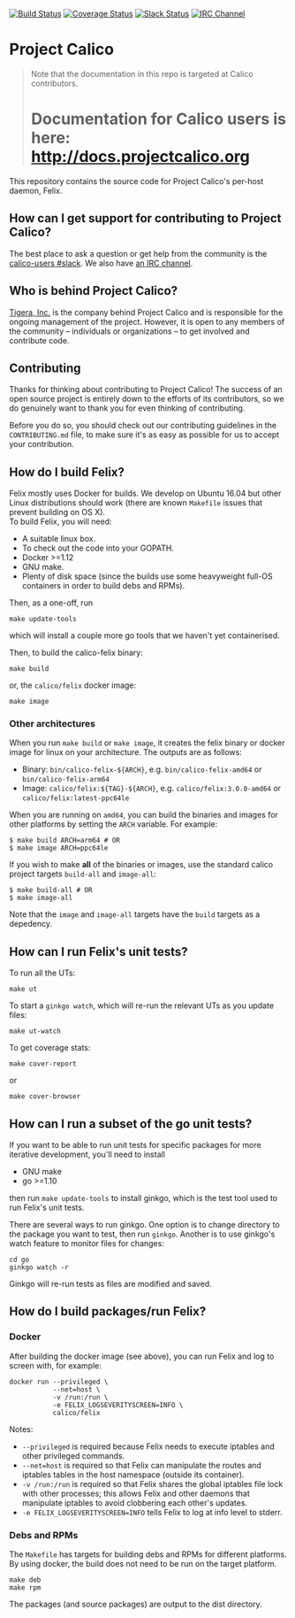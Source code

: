 [![Build Status](https://semaphoreci.com/api/v1/calico/felix-2/branches/master/shields_badge.svg)](https://semaphoreci.com/calico/felix-2)
[![Coverage Status](https://coveralls.io/repos/projectcalico/felix/badge.svg?branch=master&service=github)](https://coveralls.io/github/projectcalico/felix?branch=master)
[![Slack Status](https://slack.projectcalico.org/badge.svg)](https://slack.projectcalico.org)
[![IRC Channel](https://img.shields.io/badge/irc-%23calico-blue.svg)](https://kiwiirc.com/client/irc.freenode.net/#calico)
# Project Calico

<blockquote>
Note that the documentation in this repo is targeted at Calico contributors.
<h1>Documentation for Calico users is here:<br><a href="http://docs.projectcalico.org">http://docs.projectcalico.org</a></h1>
</blockquote>

This repository contains the source code for Project Calico's per-host
daemon, Felix.

## How can I get support for contributing to Project Calico?

The best place to ask a question or get help from the community is the
[calico-users #slack](https://slack.projectcalico.org).  We also have
[an IRC channel](https://kiwiirc.com/client/irc.freenode.net/#calico).

## Who is behind Project Calico?

[Tigera, Inc.](https://www.tigera.io/) is the company behind Project Calico
and is responsible for the ongoing management of the project. However, it
is open to any members of the community – individuals or organizations –
to get involved and contribute code.

## Contributing

Thanks for thinking about contributing to Project Calico! The success of an
open source project is entirely down to the efforts of its contributors, so we
do genuinely want to thank you for even thinking of contributing.

Before you do so, you should check out our contributing guidelines in the
`CONTRIBUTING.md` file, to make sure it's as easy as possible for us to accept
your contribution.

## How do I build Felix?

Felix mostly uses Docker for builds.  We develop on Ubuntu 16.04 but other
Linux distributions should work (there are known `Makefile` issues that prevent building on OS X).  
To build Felix, you will need:

- A suitable linux box.
- To check out the code into your GOPATH.
- Docker >=1.12
- GNU make.
- Plenty of disk space (since the builds use some heavyweight
  full-OS containers in order to build debs and RPMs).

Then, as a one-off, run
```
make update-tools
```
which will install a couple more go tools that we haven't yet containerised.

Then, to build the calico-felix binary:
```
make build
```
or, the `calico/felix` docker image:
```
make image
```

### Other architectures
When you run `make build` or `make image`, it creates the felix binary or docker image for linux on your architecture. The outputs are as follows:

* Binary: `bin/calico-felix-${ARCH}`, e.g. `bin/calico-felix-amd64` or `bin/calico-felix-arm64`
* Image: `calico/felix:${TAG}-${ARCH}`, e.g. `calico/felix:3.0.0-amd64` or `calico/felix:latest-ppc64le`

When you are running on `amd64`, you can build the binaries and images for other platforms by setting the `ARCH` variable. For example:

```
$ make build ARCH=arm64 # OR
$ make image ARCH=ppc64le
```

If you wish to make **all** of the binaries or images, use the standard calico project targets `build-all` and `image-all`:

```
$ make build-all # OR
$ make image-all
```

Note that the `image` and `image-all` targets have the `build` targets as a depedency.

## How can I run Felix's unit tests?

To run all the UTs:
```
make ut
```

To start a `ginkgo watch`, which will re-run the relevant UTs as you update files:
```
make ut-watch
```

To get coverage stats:
```
make cover-report
```
or
```
make cover-browser
```

## How can I run a subset of the go unit tests?

If you want to be able to run unit tests for specific packages for more iterative
development, you'll need to install

- GNU make
- go >=1.10

then run `make update-tools` to install ginkgo, which is the test tool used to
run Felix's unit tests.

There are several ways to run ginkgo.  One option is to change directory to the
package you want to test, then run `ginkgo`.  Another is to use ginkgo's
watch feature to monitor files for changes:
```
cd go
ginkgo watch -r
```
Ginkgo will re-run tests as files are modified and saved.

## How do I build packages/run Felix?

### Docker

After building the docker image (see above), you can run Felix and log to screen
with, for example:

```
docker run --privileged \
           --net=host \
           -v /run:/run \
           -e FELIX_LOGSEVERITYSCREEN=INFO \
           calico/felix
```

Notes:

- `--privileged` is required because Felix needs to execute iptables and other privileged commands.
- `--net=host` is required so that Felix can manipulate the routes and iptables tables in the host
  namespace (outside its container).
- `-v /run:/run` is required so that Felix shares the global iptables file lock with other
  processes; this allows Felix and other daemons that manipulate iptables to avoid clobbering each
  other's updates.
- `-e FELIX_LOGSEVERITYSCREEN=INFO` tells Felix to log at info level to stderr.

### Debs and RPMs

The `Makefile` has targets for building debs and RPMs for different platforms.
By using docker, the build does not need to be run on the target platform.
```
make deb
make rpm
```
The packages (and source packages) are output to the dist directory.

